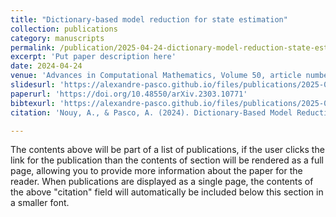 ```yaml
---
title: "Dictionary-based model reduction for state estimation"
collection: publications
category: manuscripts
permalink: /publication/2025-04-24-dictionary-model-reduction-state-estimation
excerpt: 'Put paper description here'
date: 2024-04-24
venue: 'Advances in Computational Mathematics, Volume 50, article number 32, (2024)'
slidesurl: 'https://alexandre-pasco.github.io/files/publications/2025-04-24-dictionary-model-reduction-state-estimation/slides.pdf'
paperurl: 'https://doi.org/10.48550/arXiv.2303.10771'
bibtexurl: 'https://alexandre-pasco.github.io/files/publications/2025-04-24-dictionary-model-reduction-state-estimation/citation.pdf'
citation: 'Nouy, A., & Pasco, A. (2024). Dictionary-Based Model Reduction for State Estimation. Adv Comput Math, 50(3), 32. doi:10.1007/s10444-024-10129-4'

---
```

The contents above will be part of a list of publications, if the user clicks the link for the publication than the contents of section will be rendered as a full page, allowing you to provide more information about the paper for the reader. When publications are displayed as a single page, the contents of the above "citation" field will automatically be included below this section in a smaller font.
